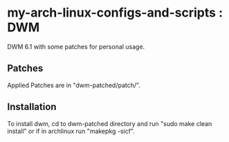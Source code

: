 # my-arch-linux-configs-and-scripts : DWM
DWM 6.1 with some patches for personal usage. 

Patches
------------
Applied Patches are in "dwm-patched/patch/".

Installation
------------
To install dwm, cd to dwm-patched directory and run "sudo make clean install" or if in archlinux run "makepkg -sicf".
